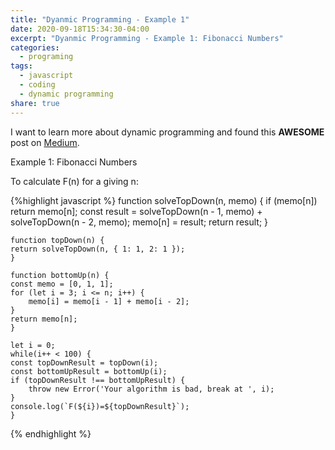 ```yaml
---
title: "Dyanmic Programming - Example 1"
date: 2020-09-18T15:34:30-04:00
excerpt: "Dyanmic Programming - Example 1: Fibonacci Numbers"
categories:
  - programing
tags:
  - javascript
  - coding
  - dynamic programming
share: true
---
```


I want to learn more about dynamic programming and found this **AWESOME** post on [Medium][medium-post]. 

Example 1: Fibonacci Numbers

To calculate F(n) for a giving n:

{%highlight javascript %}
    function solveTopDown(n, memo) {
    if (memo[n]) return memo[n];
    const result = solveTopDown(n - 1, memo) + solveTopDown(n - 2, memo);
    memo[n] = result;
    return result;
    }

    function topDown(n) {
    return solveTopDown(n, { 1: 1, 2: 1 });
    }

    function bottomUp(n) {
    const memo = [0, 1, 1];
    for (let i = 3; i <= n; i++) {
        memo[i] = memo[i - 1] + memo[i - 2];
    }
    return memo[n];
    }

    let i = 0;
    while(i++ < 100) {
    const topDownResult = topDown(i);
    const bottomUpResult = bottomUp(i);
    if (topDownResult !== bottomUpResult) {
        throw new Error('Your algorithm is bad, break at ', i);
    }
    console.log(`F(${i})=${topDownResult}`);
    }
{% endhighlight %}

[medium-post]: https://medium.com/@davidguandev/introduction-to-dynamic-programming-with-examples-bc04dca3ccee